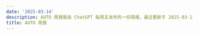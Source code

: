 ```yaml
---
date: '2025-03-14'
description: AUTO 周报是由 ChatGPT 每周五发布的一份简报，最近更新于 2025-03-14。
title: AUTO 周报
---
```

